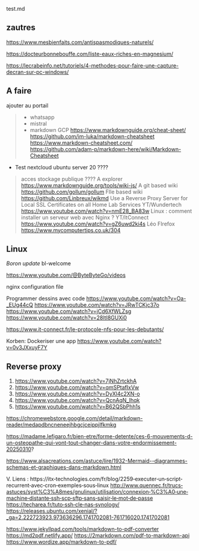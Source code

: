 test.md
## zautres
https://www.mesbienfaits.com/antispasmodiques-naturels/

https://docteurbonnebouffe.com/liste-eaux-riches-en-magnesium/

https://lecrabeinfo.net/tutoriels/4-methodes-pour-faire-une-capture-decran-sur-pc-windows/


## A faire
ajouter au portail
>- whatsapp
>- mistral
>- markdown
> GCP
https://www.markdownguide.org/cheat-sheet/
https://github.com/im-luka/markdown-cheatsheet
https://www.markdown-cheatsheet.com/
https://github.com/adam-p/markdown-here/wiki/Markdown-Cheatsheet
- Test nextcloud ubuntu server 20 ????
> acces stockage publique ????
> A explorer
https://www.markdownguide.org/tools/wiki-js/
A git based wiki
https://github.com/gollum/gollum
FIle based wiki
https://github.com/Linbreux/wikmd
Use a Reverse Proxy Server for Local SSL Certificates on all Home Lab Services
YT/Wundertech
https://www.youtube.com/watch?v=nmE28_BA83w
Linux : comment installer un serveur web avec Nginx ?
YT/ItConnect
https://www.youtube.com/watch?v=gZ6uwd2ki4s
Léo FIrefox
https://www.mycomputertips.co.uk/304

## Linux
*Boron update*
bl-welcome

https://www.youtube.com/@ByteByteGo/videos

nginx configuration file

Programmer dessins avec code
https://www.youtube.com/watch?v=Oa-_EUg44cQ
https://www.youtube.com/watch?v=JRwTCKjc37o
https://www.youtube.com/watch?v=jCd6XfWLZsg
https://www.youtube.com/watch?v=28ltI8GUXi0


https://www.it-connect.fr/le-protocole-nfs-pour-les-debutants/

Korben: Dockeriser une app
https://www.youtube.com/watch?v=0v3JXxuyF7Y

## Reverse proxy

1. https://www.youtube.com/watch?v=7jNhZrtckhA
2. https://www.youtube.com/watch?v=qmSPtafIxVw
3. https://www.youtube.com/watch?v=DyXl4c2XN-o
4. https://www.youtube.com/watch?v=QcnAqN_Ihqk
5. https://www.youtube.com/watch?v=B62QSbPhh1s

https://chromewebstore.google.com/detail/markdown-reader/medapdbncneneejhbgcjceippjlfkmkg

https://madame.lefigaro.fr/bien-etre/forme-detente/ces-6-mouvements-d-un-osteopathe-qui-vont-tout-changer-dans-votre-endormissement-20250310?

https://www.alsacreations.com/astuce/lire/1932-Mermaid--diagrammes-schemas-et-graphiques-dans-markdown.html

V. Liens : 
https://itx‐technologies.com/fr/blog/2259‐executer‐un‐script‐recurrent‐avec‐cron‐exemples‐sous‐linux
http://www.quennec.fr/trucs‐astuces/syst%C3%A8mes/gnulinux/utilisation/connexion‐%C3%A0‐une‐machine‐distante‐ssh‐scp‐sftp‐sans‐saisir‐le‐mot‐de‐passe 
https://techarea.fr/tuto‐ssh‐cle‐nas‐synology/
https://releases.ubuntu.com/xenial/?_ga=2.222723923.973636296.1741702081-761716020.1741702081

https://www.jekyllpad.com/tools/markdown-to-pdf-converter
https://md2pdf.netlify.app/
https://2markdown.com/pdf-to-markdown-api
https://www.wordize.app/markdown-to-pdf/